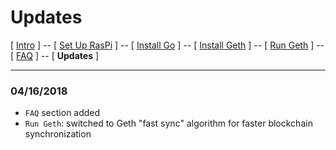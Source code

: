 # Updates
[ [Intro](README.md) ] -- [ [Set Up RasPi](pi_setup.md) ] -- [ [Install Go](go_install.md) ] -- [ [Install Geth](geth_install.md) ] -- [ [Run Geth](geth_run.md) ] -- [ [FAQ](faq.md) ] -- [ **Updates** ]   

-----
### 04/16/2018
- `FAQ` section added
- `Run Geth`: switched to Geth "fast sync" algorithm for faster blockchain synchronization
